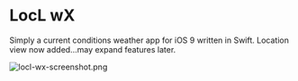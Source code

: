 # LocL wX

Simply a current conditions weather app for iOS 9 written in Swift. Location view now added...may expand features later.

![locl-wx-screenshot.png](https://raw.github.com/jackd942/locl-wx/master/locl-wx-screenshot.PNG)

